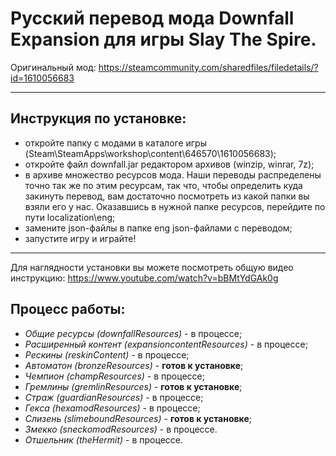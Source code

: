 # Русский перевод мода Downfall Expansion для игры Slay The Spire.
Оригинальный мод: https://steamcommunity.com/sharedfiles/filedetails/?id=1610056683
***
## Инструкция по установке:
* откройте папку с модами в каталоге игры (Steam\SteamApps\workshop\content\646570\1610056683);
* откройте файл downfall.jar редактором архивов (winzip, winrar, 7z);
* в архиве множество ресурсов мода. Наши переводы распределены точно так же по этим ресурсам, так что, чтобы определить куда закинуть перевод, вам достаточно посмотреть из какой папки вы взяли его у нас. Оказавшись в нужной папке ресурсов, перейдите по пути localization\eng;
* замените json-файлы в папке eng json-файлами с переводом; 
* запустите игру и играйте!
***
Для наглядности установки вы можете посмотреть общую видео инструкцию: https://www.youtube.com/watch?v=bBMtYdGAk0g
## Процесс работы:
* *Общие ресурсы (downfallResources)* - в процессе;
* *Расширенный контент (expansioncontentResources)* - в процессе;
* *Рескины (reskinContent)* - в процессе;
* *Автоматон (bronzeResources)* - **готов к установке**;
* *Чемпион (champResources)* - в процессе;
* *Гремлины (gremlinResources)* - **готов к установке**;
* *Страж (guardianResources)* - в процессе;
* *Гекса (hexamodResources)* - в процессе;
* *Слизень (slimeboundResources)* - **готов к установке**;
* *Змекко (sneckomodResources)* - в процессе.
* *Отшельник (theHermit)* - в процессе.
